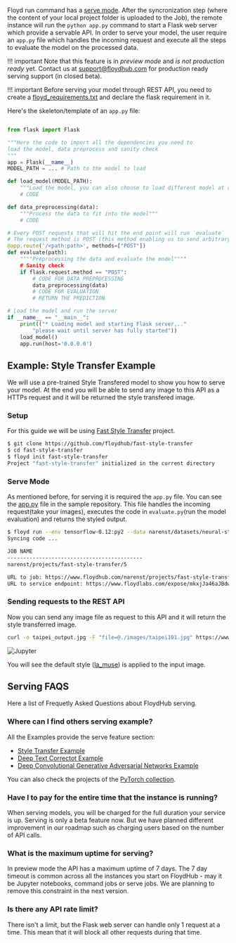 Floyd run command has a [serve mode](../commands/run.md#serve). After the syncronization step (where the content of your local project folder is uploaded to the Job), the remote instance will run the `python app.py` command to start a Flask web server which provide a servable API. In order to serve your model, the user require an `app.py` file which handles the incoming request and execute all the steps to evaluate the model on the processed data.

!!! important
	Note that this feature is in *preview mode* and *is not production ready* yet.
	Contact us at [support@floydhub.com](mailto:support@floydhub.com) for production ready serving support (in closed beta).

!!! important
	Before serving your model through REST API, you need to create a [floyd_requirements.txt](../commands/run.md##floyd_requirementstxt) and declare the flask requirement in it.


Here's the skeleton/template of an `app.py` file:

```python

from flask import Flask

"""Here the code to import all the dependencies you need to
load the model, data preprocess and sanity check
"""
app = Flask(__name__)
MODEL_PATH = ... # Path to the model to load

def load_model(MODEL_PATH):
	"""Load the model, you can also choose to load different model at runtime"""
	# CODE

def data_preprocessing(data):
	"""Process the data to fit into the model"""
	# CODE

# Every POST requests that will hit the end point will run `evaluate`
# The request method is POST (this method enabling us to send arbitrary data to the endpoint, including images, JSON, encoded-data, etc.)
@app.route('/<path:path>', methods=["POST"])
def evaluate(path):
	""""Preprocessing the data and evaluate the model""""
	# Sanity check
    if flask.request.method == "POST":
    	# CODE FOR DATA PREPROCESSING
    	data_preprocessing(data)
    	# CODE FOR EVALUATION
    	# RETURN THE PREDICTION

# Load the model and run the server
if __name__ == "__main__":
    print(("* Loading model and starting Flask server..."
        "please wait until server has fully started"))
    load_model()
    app.run(host='0.0.0.0')
```

## Example: Style Transfer Example

We will use a pre-trained Style Transfered model to show you how to serve your model. At the end you will be able to send any image to this API as a HTTPs request and it will be returned the style transfered image.

### Setup

For this guide we will be using [Fast Style Transfer](https://github.com/floydhub/fast-style-transfer)
project.

```bash
$ git clone https://github.com/floydhub/fast-style-transfer
$ cd fast-style-transfer
$ floyd init fast-style-transfer
Project "fast-style-transfer" initialized in the current directory
```

### Serve Mode

As mentioned before, for serving it is required the `app.py` file. You can see the
[app.py](https://github.com/floydhub/fast-style-transfer/blob/master/app.py) file in the sample repository. This file handles the
incoming request(take your images), executes the code in `evaluate.py`(run the model evaluation) and returns the styled output.

```bash
$ floyd run --env tensorflow-0.12:py2 --data narenst/datasets/neural-style-transfer-pre-trained-models/1:input --mode serve
Syncing code ...

JOB NAME
-------------------------------------------
narenst/projects/fast-style-transfer/5

URL to job: https://www.floydhub.com/narenst/projects/fast-style-transfer/5
URL to service endpoint: https://www.floydlabs.com/expose/mkxjJa46aJBdwP4AEdKxfU
```

### Sending requests to the REST API

Now you can send any image file as request to this API and it will return the style transferred image.

```bash
curl -o taipei_output.jpg -F "file=@./images/taipei101.jpg" https://www.floydlabs.com/expose/mkxjJa46aJBdwP4AEdKxfU
```

![Jupyter](../img/taipei_muse.jpg)

You will see the default style ([la_muse](https://github.com/floydhub/fast-style-transfer/blob/master/examples/style/la_muse.jpg)) is applied to the input image.

## Serving FAQS

Here a list of Frequetly Asked Questions about FloydHub serving.

### Where can I find others serving example?

All the Examples provide the serve feature section:

- [Style Transfer Example](../examples/style_transfer.md#model-api)
- [Deep Text Correctot Example](../examples/deep_corrector#serve-model-through-rest-api)
- [Deep Convolutional Generative Adversarial Networks Example](../examples/dcgan#serve-the-model-with-a-rest-api)

You can also check the projects of the [PyTorch collection](https://www.floydhub.com/explore/frameworks/pytorch).

### Have I to pay for the entire time that the instance is running?

When serving models, you will be charged for the full duration your service is up. Serving is only a beta feature now. But we have planned different improvement in our roadmap such as charging users based on the number of API calls.

### What is the maximum uptime for serving?

In preview mode the API has a maximum uptime of 7 days. The 7 day timeout is common across all the instances you start on FloydHub - may it be Jupyter notebooks, command jobs or serve jobs. We are planning to remove this constraint in the next version.

### Is there any API rate limit?

There isn't a limit, but the Flask web server can handle only 1 request at a time. This mean that it will block all other requests during that time.
